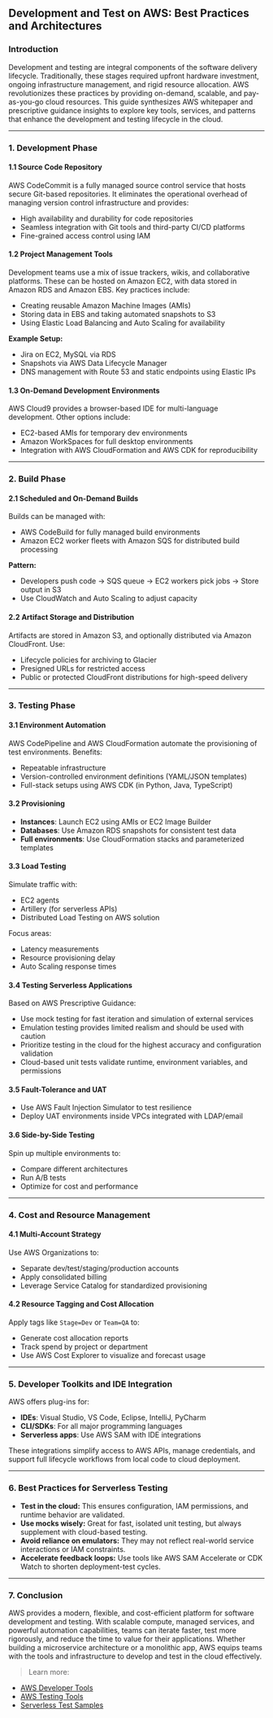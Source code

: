 ## Development and Test on AWS: Best Practices and Architectures

### Introduction
Development and testing are integral components of the software delivery lifecycle. Traditionally, these stages required upfront hardware investment, ongoing infrastructure management, and rigid resource allocation. AWS revolutionizes these practices by providing on-demand, scalable, and pay-as-you-go cloud resources. This guide synthesizes AWS whitepaper and prescriptive guidance insights to explore key tools, services, and patterns that enhance the development and testing lifecycle in the cloud.

---

### 1. Development Phase

#### 1.1 Source Code Repository
AWS CodeCommit is a fully managed source control service that hosts secure Git-based repositories. It eliminates the operational overhead of managing version control infrastructure and provides:
- High availability and durability for code repositories
- Seamless integration with Git tools and third-party CI/CD platforms
- Fine-grained access control using IAM

#### 1.2 Project Management Tools
Development teams use a mix of issue trackers, wikis, and collaborative platforms. These can be hosted on Amazon EC2, with data stored in Amazon RDS and Amazon EBS. Key practices include:
- Creating reusable Amazon Machine Images (AMIs)
- Storing data in EBS and taking automated snapshots to S3
- Using Elastic Load Balancing and Auto Scaling for availability

**Example Setup:**
- Jira on EC2, MySQL via RDS
- Snapshots via AWS Data Lifecycle Manager
- DNS management with Route 53 and static endpoints using Elastic IPs

#### 1.3 On-Demand Development Environments
AWS Cloud9 provides a browser-based IDE for multi-language development. Other options include:
- EC2-based AMIs for temporary dev environments
- Amazon WorkSpaces for full desktop environments
- Integration with AWS CloudFormation and AWS CDK for reproducibility

---

### 2. Build Phase

#### 2.1 Scheduled and On-Demand Builds
Builds can be managed with:
- AWS CodeBuild for fully managed build environments
- Amazon EC2 worker fleets with Amazon SQS for distributed build processing

**Pattern:**
- Developers push code → SQS queue → EC2 workers pick jobs → Store output in S3
- Use CloudWatch and Auto Scaling to adjust capacity

#### 2.2 Artifact Storage and Distribution
Artifacts are stored in Amazon S3, and optionally distributed via Amazon CloudFront. Use:
- Lifecycle policies for archiving to Glacier
- Presigned URLs for restricted access
- Public or protected CloudFront distributions for high-speed delivery

---

### 3. Testing Phase

#### 3.1 Environment Automation
AWS CodePipeline and AWS CloudFormation automate the provisioning of test environments. Benefits:
- Repeatable infrastructure
- Version-controlled environment definitions (YAML/JSON templates)
- Full-stack setups using AWS CDK (in Python, Java, TypeScript)

#### 3.2 Provisioning
- **Instances**: Launch EC2 using AMIs or EC2 Image Builder
- **Databases**: Use Amazon RDS snapshots for consistent test data
- **Full environments**: Use CloudFormation stacks and parameterized templates

#### 3.3 Load Testing
Simulate traffic with:
- EC2 agents
- Artillery (for serverless APIs)
- Distributed Load Testing on AWS solution

Focus areas:
- Latency measurements
- Resource provisioning delay
- Auto Scaling response times

#### 3.4 Testing Serverless Applications
Based on AWS Prescriptive Guidance:
- Use mock testing for fast iteration and simulation of external services
- Emulation testing provides limited realism and should be used with caution
- Prioritize testing in the cloud for the highest accuracy and configuration validation
- Cloud-based unit tests validate runtime, environment variables, and permissions

#### 3.5 Fault-Tolerance and UAT
- Use AWS Fault Injection Simulator to test resilience
- Deploy UAT environments inside VPCs integrated with LDAP/email

#### 3.6 Side-by-Side Testing
Spin up multiple environments to:
- Compare different architectures
- Run A/B tests
- Optimize for cost and performance

---

### 4. Cost and Resource Management

#### 4.1 Multi-Account Strategy
Use AWS Organizations to:
- Separate dev/test/staging/production accounts
- Apply consolidated billing
- Leverage Service Catalog for standardized provisioning

#### 4.2 Resource Tagging and Cost Allocation
Apply tags like `Stage=Dev` or `Team=QA` to:
- Generate cost allocation reports
- Track spend by project or department
- Use AWS Cost Explorer to visualize and forecast usage

---

### 5. Developer Toolkits and IDE Integration

AWS offers plug-ins for:
- **IDEs**: Visual Studio, VS Code, Eclipse, IntelliJ, PyCharm
- **CLI/SDKs**: For all major programming languages
- **Serverless apps**: Use AWS SAM with IDE integrations

These integrations simplify access to AWS APIs, manage credentials, and support full lifecycle workflows from local code to cloud deployment.

---

### 6. Best Practices for Serverless Testing

- **Test in the cloud:** This ensures configuration, IAM permissions, and runtime behavior are validated.
- **Use mocks wisely:** Great for fast, isolated unit testing, but always supplement with cloud-based testing.
- **Avoid reliance on emulators:** They may not reflect real-world service interactions or IAM constraints.
- **Accelerate feedback loops:** Use tools like AWS SAM Accelerate or CDK Watch to shorten deployment-test cycles.

---

### 7. Conclusion
AWS provides a modern, flexible, and cost-efficient platform for software development and testing. With scalable compute, managed services, and powerful automation capabilities, teams can iterate faster, test more rigorously, and reduce the time to value for their applications. Whether building a microservice architecture or a monolithic app, AWS equips teams with the tools and infrastructure to develop and test in the cloud effectively.

> Learn more:
- [AWS Developer Tools](https://aws.amazon.com/products/developer-tools/)
- [AWS Testing Tools](https://aws.amazon.com/solutions/implementations/)
- [Serverless Test Samples](https://github.com/aws-samples/serverless-test-samples)